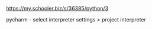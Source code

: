 https://my.schooler.biz/s/36385/python/3

pycharm - select interpreter
settings > project interpreter